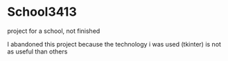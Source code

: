 # School3413
project for a school, not finished

I abandoned this project because the technology i was used (tkinter) is not as useful than others
